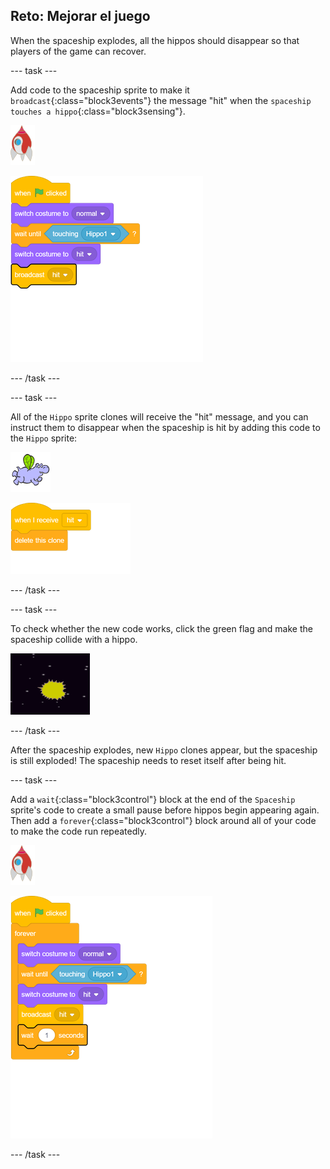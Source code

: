 ## Reto: Mejorar el juego

When the spaceship explodes, all the hippos should disappear so that players of the game can recover.

\--- task \---

Add code to the spaceship sprite to make it `broadcast`{:class="block3events"} the message "hit" when the `spaceship touches a hippo`{:class="block3sensing"}.

![rocket sprite](images/rocket-sprite.png)

![blocks_1546522879_1027734](images/blocks_1546522879_1027734.png)

\--- /task \---

\--- task \---

All of the `Hippo` sprite clones will receive the "hit" message, and you can instruct them to disappear when the spaceship is hit by adding this code to the `Hippo` sprite:

![hippo sprite](images/hippo-sprite.png)

![blocks_1546522880_7433825](images/blocks_1546522880_7433825.png)

\--- /task \---

\--- task \---

To check whether the new code works, click the green flag and make the spaceship collide with a hippo.

![screenshot](images/invaders-hippo-collide.png)

\--- /task \---

After the spaceship explodes, new `Hippo` clones appear, but the spaceship is still exploded! The spaceship needs to reset itself after being hit.

\--- task \---

Add a `wait`{:class="block3control"} block at the end of the `Spaceship` sprite's code to create a small pause before hippos begin appearing again. Then add a `forever`{:class="block3control"} block around all of your code to make the code run repeatedly.

![rocket sprite](images/rocket-sprite.png)

![blocks_1546522882_3185935](images/blocks_1546522882_3185935.png)

\--- /task \---